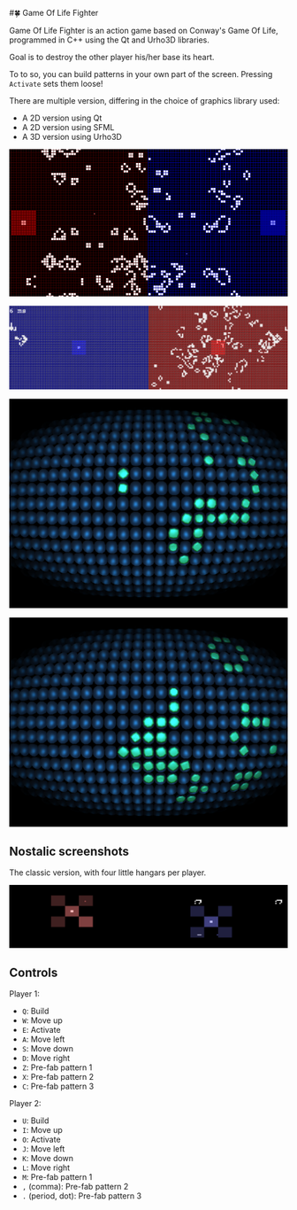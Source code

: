 #:four_leaf_clover: Game Of Life Fighter

Game Of Life Fighter is an action game based on Conway's Game Of Life, programmed in C++ using the Qt and Urho3D libraries.

Goal is to destroy the other player his/her base its heart. 

To to so, you can build patterns in your own part of the screen. Pressing `Activate` sets them loose!

There are multiple version, differing in the choice of graphics library used:

 * A 2D version using Qt
 * A 2D version using SFML
 * A 3D version using Urho3D

![Screenshot of Qt version of 2015-09-13](Screenshots/GameOfLifeFighterQt20150913.png)

![Screenshot of Sfml version of 2015-09-24](Screenshots/GameOfLifeFighterSfml20150924.png)

![Screenshot of Urho3D version of 2015-09-24](Screenshots/Screenshot_Wed_Sep_23_23_49_48_2015.png)

![Screenshot of Urho3D version of 2015-09-24](Screenshots/Screenshot_Wed_Sep_23_23_50_01_2015.png)

## Nostalic screenshots

The classic version, with four little hangars per player.

![Screenshot of Qt version of 2015-09-06](Screenshots/GameOfLifeFighterQt20150906.png)

## Controls

Player 1:

 * `Q`: Build
 * `W`: Move up
 * `E`: Activate
 * `A`: Move left
 * `S`: Move down
 * `D`: Move right
 * `Z`: Pre-fab pattern 1
 * `X`: Pre-fab pattern 2
 * `C`: Pre-fab pattern 3

Player 2:

 * `U`: Build
 * `I`: Move up
 * `O`: Activate
 * `J`: Move left
 * `K`: Move down
 * `L`: Move right
 * `M`: Pre-fab pattern 1
 * `,` (comma): Pre-fab pattern 2
 * `.` (period, dot): Pre-fab pattern 3
